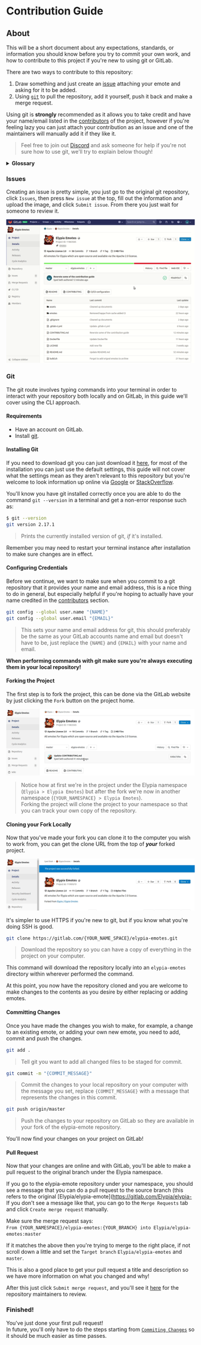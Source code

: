 # Contribution Guide
## About
This will be a short document about any expectations, standards, or information you should know before you try to commit your own work, and how to contribute to this project if you're new to using git or GitLab.

There are two ways to contribute to this repository:  
1. Draw something and just create an [issue][issues] attaching your emote and asking for it to be added.
2. Using [`git`][git-scm] to pull the repository, add it yourself, push it back and make a merge request.

Using git is **strongly** recommended as it allows you to take credit and have your name/email listed in the [contributors][contributors] of the project, however if you're feeling lazy you can just attach your contribution as an issue and one of the maintainers will manually add it if they like it. 
> Feel free to join out [Discord][discord] and ask someone for help if you're not sure how to use git, we'll try to explain below though!

<details>
    <summary><strong>Glossary</strong></summary>

Some of the terms used in this guide may not be friendly or obvious to people haven't used git before so here is a short key.

| Word | Definition | Synonyms |
|------|------------|----------|
| git  | Git is a version control system optimised for managing changes in files. | |
| clone | Downloading a copy of a project to either your own namespace or filesystem. | |
| fork | Cloning a project to your own namespace in order to make changes. | |
| branch | A single version of the repository. | version |
| master | The main version of the project, this is usually the most stable and up-to-date branch, others are _usually_ intended for development such as fixing an issue or adding a feature. | |
| merge | Pulling changes made from one branch into another branch. | |
| pull request | Requesting changes from your fork to be merged to a branch you don't have permission to merge to directly. | merge request |
| terminal | A console where you can execute commands, this refers to whatever your computer has, for example, Command Prompt (cmd), PowerShell or Terminal). | |

</details>

### Issues
Creating an issue is pretty simple, you just go to the original git repository, click `Issues`, then press `New issue` at the top, fill out the information and upload the image, and click `Submit issue`. From there you just wait for someone to review it.

![Creating an Issue](assets/issue.gif)

### Git
The git route involves typing commands into your terminal in order to interact with your repository both locally and on GitLab, in this guide we'll cover using the CLI approach.

#### Requirements
* Have an account on GitLab.
* Install [git][git-scm].

#### Installing Git
If you need to download git you can just download it [here][git-scm], for most of the installation you can just use the default settings, this guide will not cover what the settings mean as they aren't relevant to this repository but you're welcome to look information up online via [Google][google] or [StackOverflow][stackoverflow].

You'll know you have git installed correctly once you are able to do the command `git --version` in a terminal and get a non-error response such as:
```sh
$ git --version 
git version 2.17.1
```
> Prints the currently installed version of git, _if_ it's installed.

Remember you may need to restart your terminal instance after installation to make sure changes are in effect.

#### Configuring Credentials
Before we continue, we want to make sure when you commit to a git repository that it provides your name and email address, this is a nice thing to do in general, but especially helpful if you're hoping to actually have your name credited in the [contributors][contributors] section.

```sh
git config --global user.name "{NAME}"
git config --global user.email "{EMAIL}"
```
> This sets your name and email address for git, this should preferably be the same as your GitLab accounts name and email but doesn't have to be, just replace the `{NAME}` and `{EMAIL}` with your name and email.  

**When performing commands with git make sure you're always executing them in your local repository!**

#### Forking the Project
The first step is to fork the project, this can be done via the GitLab website by just clicking the `Fork` button on the project home.

![Forking the Project](assets/fork_project.gif)
> Notice how at first we're in the project under the Elypia namespace (`Elypia > Elypia Emotes`) but after the fork we're now in another namespace (`{YOUR_NAMESPACE} > Elypia Emotes`).  
Forking the project will clone the project to your namespace so that you can track your own copy of the repository.

#### Cloning your Fork Locally
Now that you've made your fork you can clone it to the computer you wish to work from, you can get the clone URL from the top of **_your_** forked project.

![Cloning the Project](assets/clone_project.gif)

It's simpler to use HTTPS if you're new to git, but if you know what you're doing SSH is good.

```sh
git clone https://gitlab.com/{YOUR_NAME_SPACE}/elypia-emotes.git
```
> Download the repository so you can have a copy of everything in the project on your computer.

This command will download the repository locally into an `elypia-emotes` directory within wherever performed the command.

At this point, you now have the repository cloned and you are welcome to make changes to the contents as you desire by either replacing or adding emotes.

#### Committing Changes
Once you have made the changes you wish to make, for example, a change to an existing emote, or adding your own new emote, you need to add, commit and push the changes.

```sh
git add .
```
> Tell git you want to add all changed files to be staged for commit.  

```sh
git commit -m "{COMMIT_MESSAGE}"
```
> Commit the changes to your local repository on your computer with the message you set, replace `{COMMIT_MESSAGE}` with a message that represents the changes in this commit.

```sh
git push origin/master
```
> Push the changes to your repository on GitLab so they are available in your fork of the elypia-emote repository.

You'll now find your changes on your project on GitLab!

#### Pull Request
Now that your changes are online and with GitLab, you'll be able to make a pull request to the original branch under the Elypia namespace.

If you go to the elypia-emote repository under your namespace, you should see a message that you can do a pull request to the source branch (this refers to the original [Elypia/elypia-emote](https://gitlab.com/Elypia/elypia-
If you don't see a message like that, you can go to the `Merge Requests` tab and click `Create merge request` manually.

Make sure the merge request says:  
`From {YOUR_NAMESPACE}/elypia-emotes:{YOUR_BRANCH} into Elypia/elypia-emotes:master`

If it matches the above then you're trying to merge to the right place, if not scroll down a little and set the `Target branch` `Elypia/elypia-emotes` and `master`.

This is also a good place to get your pull request a title and description so we have more information on what you changed and why!

After this just click `Submit merge request`, and you'll see it [here](https://gitlab.com/Elypia/elypia-emotes/) for the repository maintainers to review.

### Finished!
You've just done your first pull request!  
In future, you'll only have to do the steps starting from [`Commiting Changes`](#commiting-changes) so it should be much easier as time passes.

[contributors]: https://gitlab.com/Elypia/elypia-emotes/graphs/master "Contributors Graph"
[quick-start]: https://docs.gitlab.com/ee/gitlab-basics/start-using-git.html "Git Started"
[discord]: https://discord.gg/hprGMaM "Elypia on Discord"
[git-scm]: https://git-scm.com/ "Download Git"
[issues]: https://gitlab.com/Elypia/elypia-emotes/issues "Elypia Emotes Issue Board"
[google]: https://google.com/ "Google"
[stackoverflow]: https://stackoverflow.com/ "StackOverflow"
